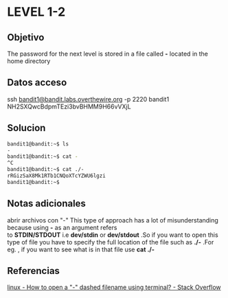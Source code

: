 # LEVEL 1-2

## Objetivo
The password for the next level is stored in a file called **-** located in the home directory

## Datos acceso
ssh bandit1@bandit.labs.overthewire.org -p 2220
bandit1
NH2SXQwcBdpmTEzi3bvBHMM9H66vVXjL
## Solucion
```bash
bandit1@bandit:~$ ls
-
bandit1@bandit:~$ cat -
^C
bandit1@bandit:~$ cat ./-
rRGizSaX8Mk1RTb1CNQoXTcYZWU6lgzi
bandit1@bandit:~$
```

## Notas adicionales
abrir archivos con "-"
This type of approach has a lot of misunderstanding because using **-** as an argument refers to **STDIN/STDOUT** i.e **dev/stdin** or **dev/stdout** .So if you want to open this type of file you have to specify the full location of the file such as **./-** .For eg. , 
if you want to see what is in that file use **cat ./-**

## Referencias
[linux - How to open a "-" dashed filename using terminal? - Stack Overflow](https://stackoverflow.com/questions/42187323/how-to-open-a-dashed-filename-using-terminal)